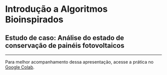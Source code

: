 # Introdução a Algoritmos Bioinspirados
## Estudo de caso: Análise do estado de conservação de painéis fotovoltaicos
---

Para melhor acompanhamento dessa apresentação, acesse a prática no [Google Colab](https://colab.research.google.com/drive/1zr0UCBjdNaQg8Qjez4hPbq9NkuKPmdNq?usp=sharing).
